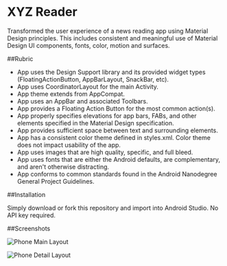 # XYZ Reader

Transformed the user experience of a news reading app using Material Design principles. This includes consistent and meaningful use of Material Design UI components, fonts, color, motion and surfaces.

##Rubric

- App uses the Design Support library and its provided widget types (FloatingActionButton, AppBarLayout, SnackBar, etc).
- App uses CoordinatorLayout for the main Activity.
- App theme extends from AppCompat.
- App uses an AppBar and associated Toolbars.
- App provides a Floating Action Button for the most common action(s).
- App properly specifies elevations for app bars, FABs, and other elements specified in the Material Design specification.
- App provides sufficient space between text and surrounding elements.
- App has a consistent color theme defined in styles.xml. Color theme does not impact usability of the app.
- App uses images that are high quality, specific, and full bleed.
- App uses fonts that are either the Android defaults, are complementary, and aren't otherwise distracting.
- App conforms to common standards found in the Android Nanodegree General Project Guidelines.

##Installation

Simply download or fork this repository and import into Android Studio. No API key required.

##Screenshots

![Phone Main Layout](http://i.imgur.com/X8O7zVM.jpg)

![Phone Detail Layout](http://i.imgur.com/O74IdpN.png)
